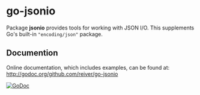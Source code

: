 # go-jsonio

Package **jsonio** provides tools for working with JSON I/O. This supplements Go's built-in `"encoding/json"` package.

## Documention

Online documentation, which includes examples, can be found at: http://godoc.org/github.com/reiver/go-jsonio

[![GoDoc](https://godoc.org/github.com/reiver/go-jsonio?status.svg)](https://godoc.org/github.com/reiver/go-jsonio)
